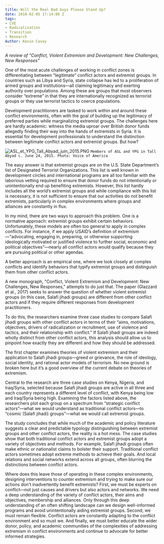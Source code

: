 ```yaml
---
title: Will the Real Bad Guys Please Stand Up?
date: 2018-02-05 17:14:00 Z
tags:
- CVE
- Radicalization
- Transition
- Research
Author: Kevin Casey
---
```


*A review of "Conflict, Violent Extremism and Development: New Challenges, New Responses"*

One of the most acute challenges of working in conflict zones is differentiating between “legitimate” conflict actors and extremist groups. In countries such as Libya and Syria, state collapse has led to a proliferation of armed groups and institutions—all claiming legitimacy and exerting authority over populations. Among these are groups that most observers consider “extreme” in that they are internationally recognized as terrorist groups or they use terrorist tactics to coerce populations.

<!--more-->

Development practitioners are tasked to work within and around these conflict environments, often with the goal of building up the legitimacy of preferred parties while marginalizing extremist groups. The challenges here are hardly academic: witness the media uproar over British donor funds allegedly finding their way into the hands of extremists in Syria. It is essential for development professionals to understand the distinction between legitimate conflict actors and extremist groups. But how?

![ASL_et_YPG_Tall_Abyad_juin_2015.PNG](/uploads/ASL_et_YPG_Tall_Abyad_juin_2015.PNG)
`Members of ASL and YPG in Tall Abyad c. June 24, 2015. Photo: Voice of America`

The easy answer is that extremist groups are on the U.S. State Department’s list of Designated Terrorist Organizations. This list is well known in development circles and international programs are all too familiar with the laborious vetting required to ensure that donor funds do not intentionally or unintentionally end up benefiting extremists. However, this list hardly includes all the world’s extremist groups and while compliance with this list is necessary, it is not sufficient to ensure that our activities do not benefit extremists, particularly in complex environments where groups and alliances are constantly in flux.

In my mind, there are two ways to approach this problem. One is a normative approach: extremist groups exhibit certain behaviors. Unfortunately, these models are often too general to apply in complex conflicts. For instance, if we apply USAID’s definition of extremism—"advocating, engaging in, preparing, or otherwise supporting ideologically motivated or justified violence to further social, economic and political objectives”—nearly all conflict actors would qualify because they are pursuing political or other agendas.

A better approach is an empirical one, where we look closely at complex conflicts and identify behaviors that typify extremist groups and distinguish them from other conflict actors.

A new monograph, "Conflict, Violent Extremism and Development: New Challenges, New Responses," attempts to do just that. The paper (Glazzard et al., 2017) seeks to answer the question of whether violent extremist groups (in this case, Salafi jihadi groups) are different from other conflict actors and if they require different responses from development practitioners.

To do this, the researchers examine three case studies to compare Salafi jihadi groups with other conflict actors in terms of their “aims, motivations, objectives, drivers of radicalization or recruitment, use of violence and tactics, and their relationship with conflict.” If Salafi jihadi groups are indeed wholly distinct from other conflict actors, this analysis should allow us to pinpoint how exactly they are different and how they should be addressed.

The first chapter examines theories of violent extremism and their application to Salafi jihadi groups—greed or grievance, the role of ideology, social identity, and rational actor models of terrorism. No new ground is broken here but it’s a good overview of the current debate on theories of extremism.

Central to the research are three case studies on Kenya, Nigeria, and Iraq/Syria, selected because Salafi jihadi groups are active in all three and each country represents a different level of conflict, with Kenya being low and Iraq/Syria being high. Examining the factors listed above, the researchers plot each group on a spectrum from “strategic conflict actors”—what we would understand as traditional conflict actors—to “cosmic (Salafi jihadi) groups”—what we would call extremist groups.

The study concludes that while much of the academic and policy literature suggests a clear and predictable typology distinguishing between extremist groups and other conflict actors, the reality is a hot mess. The case studies show that both traditional conflict actors and extremist groups adopt a variety of objectives and methods. For example, Salafi jihadi groups often make ethnic or nationalist claims to bolster their support. Traditional conflict actors sometimes adopt extreme methods to achieve their goals. And local relations and social networks extend across all groups, often blurring the distinctions between conflict actors.

Where does this leave those of operating in these complex environments, designing interventions to counter extremism and trying to make sure our actions don’t inadvertently benefit extremists? First, we must be experts on conflict—not just causes and drivers but also actors and networks. We need a deep understanding of the variety of conflict actors, their aims and objectives, membership and alliances. Only through this deep understanding of an often shifting landscape can we design well-informed programs and avoid unintentionally aiding extremist groups. Second, we must remain flexible. Conflict actors are constantly adapting to the conflict environment and so must we. And finally, we must better educate the wider donor, policy, and academic communities of the complexities of addressing extremism in conflict environments and continue to advocate for better informed strategies.